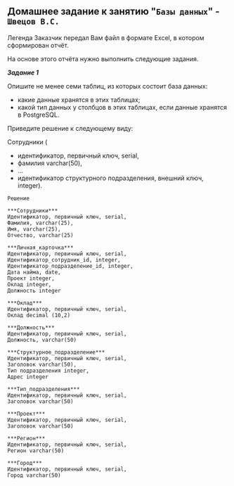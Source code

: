 ## Домашнее задание к занятию "`Базы данных`" - `Швецов В.С.`


Легенда
Заказчик передал Вам файл в формате Excel, в котором сформирован отчёт.

На основе этого отчёта нужно выполнить следующие задания.

***Задание 1***

Опишите не менее семи таблиц, из которых состоит база данных:
* какие данные хранятся в этих таблицах;
* какой тип данных у столбцов в этих таблицах, если данные хранятся в PostgreSQL.

Приведите решение к следующему виду:

Сотрудники (
* идентификатор, первичный ключ, serial,
* фамилия varchar(50),
* ...
* идентификатор структурного подразделения, внешний ключ, integer).


`Решение`

```
***Сотрудники***
Идентификатор, первичный ключ, serial,
Фамилия, varchar(25),
Имя, varchar(25),
Отчество, varchar(25)

***Личная_карточка***
Идентификатор, первичный ключ, serial,
Идентификатор_сотрудник_id, integer,
Идентификатор_подразделение_id, integer,
Дата найма, date,
Проект integer,
Оклад integer,
Должность integer

***Оклад***
Идентификатор, первичный ключ, serial,
Оклад decimal (10,2)

***Должность***
Идентификатор, первичный ключ, serial,
Должность, varchar(50)

***Структурное_подразделение***
Идентификатор, первичный ключ, serial,
Заголовок varchar(50),
Тип подразделения integer,
Адрес integer

***Тип_подразделения***
Идентификатор, первичный ключ, serial,
Заголовок varchar(50)

***Проект***
Идентификатор, первичный ключ, serial,
Заголовок varchar(50)

***Регион***
Идентификатор, первичный ключ, serial,
Регион varchar(50)

***Город***
Идентификатор, первичный ключ, serial,
Город varchar(50)

```
